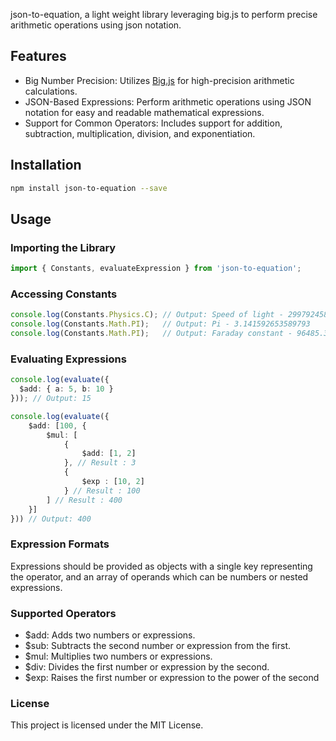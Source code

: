 json-to-equation, a light weight library leveraging big.js to perform precise arithmetic operations using json notation.

##  Features 

- Big Number Precision: Utilizes [Big.js](https://github.com/MikeMcl/big.js/) for high-precision arithmetic calculations.
- JSON-Based Expressions: Perform arithmetic operations using JSON notation for easy and readable mathematical expressions.
- Support for Common Operators: Includes support for addition, subtraction, multiplication, division, and exponentiation.

## Installation
```sh 
npm install json-to-equation --save
```

## Usage

### Importing the Library
```ts
import { Constants, evaluateExpression } from 'json-to-equation';
```

### Accessing Constants
```ts
console.log(Constants.Physics.C); // Output: Speed of light - 299792458
console.log(Constants.Math.PI);   // Output: Pi - 3.141592653589793
console.log(Constants.Math.PI);   // Output: Faraday constant - 96485.33212
```

### Evaluating Expressions
```ts
console.log(evaluate({
  $add: { a: 5, b: 10 }
})); // Output: 15

console.log(evaluate({
    $add: [100, {
        $mul: [
            {
                $add: [1, 2]
            }, // Result : 3 
            {
                $exp : [10, 2]
            } // Result : 100 
        ] // Result : 400 
    }]
})) // Output: 400
```

### Expression Formats
Expressions should be provided as objects with a single key representing the operator, and an array of operands which can be numbers or nested expressions.


### Supported Operators
- $add: Adds two numbers or expressions.
- $sub: Subtracts the second number or expression from the first.
- $mul: Multiplies two numbers or expressions.
- $div: Divides the first number or expression by the second.
- $exp: Raises the first number or expression to the power of the second


### License
This project is licensed under the MIT License.